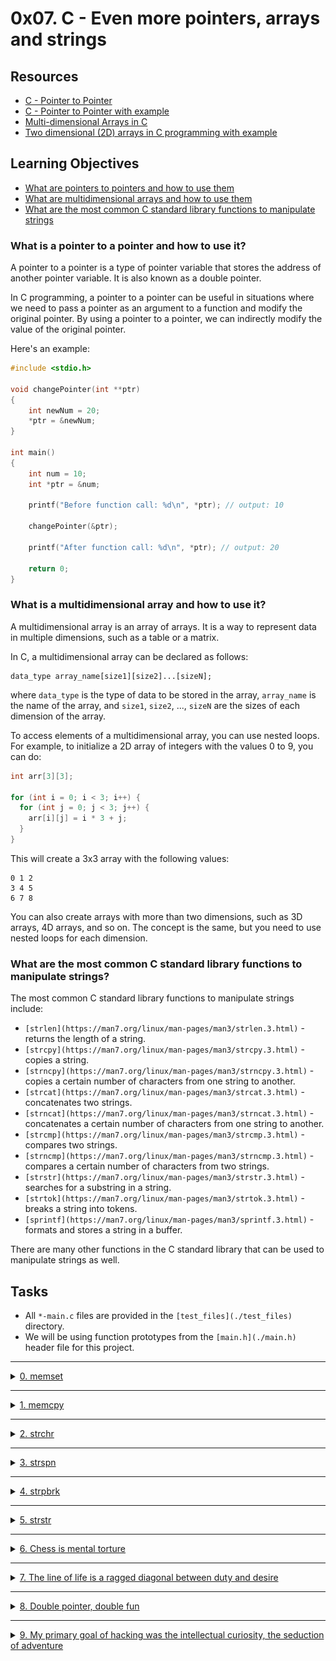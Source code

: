 # 0x07. C - Even more pointers, arrays and strings

## Resources
- [C - Pointer to Pointer](https://www.tutorialspoint.com/cprogramming/c_pointer_to_pointer.htm)
- [C - Pointer to Pointer with example](https://www.programiz.com/c-programming/c-pointer-pointer)
- [Multi-dimensional Arrays in C](https://www.geeksforgeeks.org/multi-dimensional-arrays-c-cpp/)
- [Two dimensional (2D) arrays in C programming with example](https://www.programiz.com/c-programming/c-multi-dimensional-arrays)

## Learning Objectives
- [What are pointers to pointers and how to use them](#what-is-a-pointer-to-a-pointer-and-how-to-use-it)
- [What are multidimensional arrays and how to use them](#what-is-a-multidimensional-array-and-how-to-use-it)
- [What are the most common C standard library functions to manipulate strings](#what-are-the-most-common-c-standard-library-functions-to-manipulate-strings)

### What is a pointer to a pointer and how to use it?

A pointer to a pointer is a type of pointer variable that stores the address of another pointer variable. It is also known as a double pointer.

In C programming, a pointer to a pointer can be useful in situations where we need to pass a pointer as an argument to a function and modify the original pointer. By using a pointer to a pointer, we can indirectly modify the value of the original pointer.

Here's an example:

```c
#include <stdio.h>

void changePointer(int **ptr)
{
    int newNum = 20;
    *ptr = &newNum;
}

int main()
{
    int num = 10;
    int *ptr = &num;
    
    printf("Before function call: %d\n", *ptr); // output: 10
    
    changePointer(&ptr);
    
    printf("After function call: %d\n", *ptr); // output: 20
    
    return 0;
}

```

### What is a multidimensional array and how to use it?

A multidimensional array is an array of arrays. It is a way to represent data in multiple dimensions, such as a table or a matrix.

In C, a multidimensional array can be declared as follows:

```
data_type array_name[size1][size2]...[sizeN];
```
where `data_type` is the type of data to be stored in the array, `array_name` is the name of the array, and `size1`, `size2`, ..., `sizeN` are the sizes of each dimension of the array.

To access elements of a multidimensional array, you can use nested loops. For example, to initialize a 2D array of integers with the values 0 to 9, you can do:

```c
int arr[3][3];

for (int i = 0; i < 3; i++) {
  for (int j = 0; j < 3; j++) {
    arr[i][j] = i * 3 + j;
  }
}
```

This will create a 3x3 array with the following values:

```
0 1 2
3 4 5
6 7 8
```

You can also create arrays with more than two dimensions, such as 3D arrays, 4D arrays, and so on. The concept is the same, but you need to use nested loops for each dimension.

### What are the most common C standard library functions to manipulate strings?

The most common C standard library functions to manipulate strings include:

* `[strlen](https://man7.org/linux/man-pages/man3/strlen.3.html)` - returns the length of a string.
* `[strcpy](https://man7.org/linux/man-pages/man3/strcpy.3.html)` - copies a string.
* `[strncpy](https://man7.org/linux/man-pages/man3/strncpy.3.html)` - copies a certain number of characters from one string to another.
* `[strcat](https://man7.org/linux/man-pages/man3/strcat.3.html)` - concatenates two strings.
* `[strncat](https://man7.org/linux/man-pages/man3/strncat.3.html)` - concatenates a certain number of characters from one string to another.
* `[strcmp](https://man7.org/linux/man-pages/man3/strcmp.3.html)` - compares two strings.
* `[strncmp](https://man7.org/linux/man-pages/man3/strncmp.3.html)` - compares a certain number of characters from two strings.
* `[strstr](https://man7.org/linux/man-pages/man3/strstr.3.html)` - searches for a substring in a string.
* `[strtok](https://man7.org/linux/man-pages/man3/strtok.3.html)` - breaks a string into tokens.
* `[sprintf](https://man7.org/linux/man-pages/man3/sprintf.3.html)` - formats and stores a string in a buffer.

There are many other functions in the C standard library that can be used to manipulate strings as well.


## Tasks
- All `*-main.c` files are provided in the `[test_files](./test_files)` directory.
- We will be using function prototypes from the `[main.h](./main.h)` header file for this project.

---

<details>
<summary><a href="0-memset.c">0. memset</a></summary>

<img src="./imgs/0-memset.png" alt="0-memset">

```c
#include "main.h"
#include <stdio.h>

/**
 * simple_print_buffer - prints buffer in hexa
 * @buffer: the address of memory to print
 * @size: the size of the memory to print
 *
 * Return: Nothing.
 */
void simple_print_buffer(char *buffer, unsigned int size)
{
        unsigned int i;

        i = 0;
        while (i < size)
        {
                if (i % 10)
                {
                        printf(" ");
                }
                if (!(i % 10) && i)
                {
                        printf("\n");
                }
                printf("0x%02x", buffer[i]);
                i++;
        }
        printf("\n");
}

/**
 * main - check the code
 *
 * Return: Always 0.
 */
int main(void)
{
    char buffer[98] = {0x00};

    simple_print_buffer(buffer, 98);
    _memset(buffer, 0x01, 95);
    printf("-------------------------------------------------\n");
    simple_print_buffer(buffer, 98);    
    return (0);
}
```
> Expected output:
```shell
0x00 0x00 0x00 0x00 0x00 0x00 0x00 0x00 0x00 0x00
0x00 0x00 0x00 0x00 0x00 0x00 0x00 0x00 0x00 0x00
0x00 0x00 0x00 0x00 0x00 0x00 0x00 0x00 0x00 0x00
0x00 0x00 0x00 0x00 0x00 0x00 0x00 0x00 0x00 0x00
0x00 0x00 0x00 0x00 0x00 0x00 0x00 0x00 0x00 0x00
0x00 0x00 0x00 0x00 0x00 0x00 0x00 0x00 0x00 0x00
0x00 0x00 0x00 0x00 0x00 0x00 0x00 0x00 0x00 0x00
0x00 0x00 0x00 0x00 0x00 0x00 0x00 0x00 0x00 0x00
0x00 0x00 0x00 0x00 0x00 0x00 0x00 0x00 0x00 0x00
0x00 0x00 0x00 0x00 0x00 0x00 0x00 0x00
-------------------------------------------------
0x01 0x01 0x01 0x01 0x01 0x01 0x01 0x01 0x01 0x01
0x01 0x01 0x01 0x01 0x01 0x01 0x01 0x01 0x01 0x01
0x01 0x01 0x01 0x01 0x01 0x01 0x01 0x01 0x01 0x01
0x01 0x01 0x01 0x01 0x01 0x01 0x01 0x01 0x01 0x01
0x01 0x01 0x01 0x01 0x01 0x01 0x01 0x01 0x01 0x01
0x01 0x01 0x01 0x01 0x01 0x01 0x01 0x01 0x01 0x01
0x01 0x01 0x01 0x01 0x01 0x01 0x01 0x01 0x01 0x01
0x01 0x01 0x01 0x01 0x01 0x01 0x01 0x01 0x01 0x01
0x01 0x01 0x01 0x01 0x01 0x01 0x01 0x01 0x01 0x01
0x01 0x01 0x01 0x01 0x01 0x00 0x00 0x00
```

> Compile with:
```shell
gcc -Wall -pedantic -Werror -Wextra -std=gnu89 0-main.c 0-memset.c -o 0-memset
```
</details>

---

<details>
<summary><a href="1-memcpy.c">1. memcpy</a></summary>

<img src="./imgs/1-memcpy.png" alt="1-memcpy">


```c
#include "main.h"
#include <stdio.h>

/**
 * simple_print_buffer - prints buffer in hexa
 * @buffer: the address of memory to print
 * @size: the size of the memory to print
 *
 * Return: Nothing.
 */
void simple_print_buffer(char *buffer, unsigned int size)
{
    unsigned int i;

    i = 0;
    while (i < size)
    {
        if (i % 10)
        {
            printf(" ");
        }
        if (!(i % 10) && i)
        {
            printf("\n");
        }
        printf("0x%02x", buffer[i]);
        i++;
    }
    printf("\n");
}

/**
 * main - check the code
 *
 * Return: Always 0.
 */
int main(void)
{
    char buffer[98] = {0};
    char buffer2[98] = {1, 2, 3, 4, 5, 6, 7, 8, 9, 10, 11, 12, 13, 14};

    simple_print_buffer(buffer, 98);
    _memcpy(buffer + 50, buffer2, 10);
    printf("-------------------------------------------------\n");
    simple_print_buffer(buffer, 98);    
    return (0);
}
```

> Expected output:
```shell
0x00 0x00 0x00 0x00 0x00 0x00 0x00 0x00 0x00 0x00
0x00 0x00 0x00 0x00 0x00 0x00 0x00 0x00 0x00 0x00
0x00 0x00 0x00 0x00 0x00 0x00 0x00 0x00 0x00 0x00
0x00 0x00 0x00 0x00 0x00 0x00 0x00 0x00 0x00 0x00
0x00 0x00 0x00 0x00 0x00 0x00 0x00 0x00 0x00 0x00
0x00 0x00 0x00 0x00 0x00 0x00 0x00 0x00 0x00 0x00
0x00 0x00 0x00 0x00 0x00 0x00 0x00 0x00 0x00 0x00
0x00 0x00 0x00 0x00 0x00 0x00 0x00 0x00 0x00 0x00
0x00 0x00 0x00 0x00 0x00 0x00 0x00 0x00 0x00 0x00
0x00 0x00 0x00 0x00 0x00 0x00 0x00 0x00
-------------------------------------------------
0x00 0x00 0x00 0x00 0x00 0x00 0x00 0x00 0x00 0x00
0x00 0x00 0x00 0x00 0x00 0x00 0x00 0x00 0x00 0x00
0x00 0x00 0x00 0x00 0x00 0x00 0x00 0x00 0x00 0x00
0x00 0x00 0x00 0x00 0x00 0x00 0x00 0x00 0x00 0x00
0x00 0x00 0x00 0x00 0x00 0x00 0x00 0x00 0x00 0x00
0x01 0x02 0x03 0x04 0x05 0x07 0x07 0x08 0x09 0x0a
0x00 0x00 0x00 0x00 0x00 0x00 0x00 0x00 0x00 0x00
0x00 0x00 0x00 0x00 0x00 0x00 0x00 0x00 0x00 0x00
0x00 0x00 0x00 0x00 0x00 0x00 0x00 0x00 0x00 0x00
0x00 0x00 0x00 0x00 0x00 0x00 0x00 0x00
```

> Compile with:
```shell
gcc -Wall -pedantic -Werror -Wextra -std=gnu89 1-main.c 1-memcpy.c -o 1-memcpy
```

</details>

---

<details>
<summary><a href="2-strchr.c">2. strchr</a></summary>

<img src="./imgs/2-strchr.png" alt="2-strchr">


```c
#include "main.h"
#include <stdio.h>

/**
 * main - check the code
 *
 * Return: Always 0.
 */
int main(void)
{
    char *s = "hello";
    char *f;

    f = _strchr(s, 'l');

    if (f != NULL)
    {
        printf("%s\n", f);
    }
    return (0);
}
```
> Compiled with:
```shell
gcc -Wall -pedantic -Werror -Wextra -std=gnu89 2-main.c 2-strchr.c -o 2-strchr
```
> Expected output:
```shell
llo
```


</details>

---

<details>
<summary><a href="3-strspn.c">3. strspn</a></summary>

<img src="./imgs/3-strspn.png" alt="3-strspn">


```c
#include "main.h"
#include <stdio.h>

/**
 * main - check the code
 *
 * Return: Always 0.
 */
int main(void)
{
    char *s = "hello, world";
    char *f = "oleh";
    unsigned int n;

    n = _strspn(s, f);
    printf("%u\n", n);
    return (0);
}
```
> Compiled with:
```shell
gcc -Wall -pedantic -Werror -Wextra -std=gnu89 3-main.c 3-strspn.c -o 3-strspn
```
> Expected output:
```shell
5
```

</details>

---

<details>
<summary><a href="4-strpbrk.c">4. strpbrk</a></summary>

<img src="./imgs/4-strpbrk.png" alt="4-strpbrk">

```c
#include "main.h"
#include <stdio.h>

/**
 * main - check the code
 *
 * Return: Always 0.
 */
int main(void)
{
    char *s = "hello, world";
    char *f = "world";
    char *t;

    t = _strpbrk(s, f);
    printf("%s\n", t);
    return (0);
}

```
> Compiled with:
```shell
gcc -Wall -pedantic -Werror -Wextra -std=gnu89 4-main.c 4-strpbrk.c -o 4-strpbrk
```
> Expected output:
```shell
llo, world
```

</details>

---

<details>
<summary><a href="5-strstr.c">5. strstr</a></summary>

<img src="./imgs/5-strstr.png" alt="5-strstr">

```c
#include "main.h"
#include <stdio.h>

/**
 * main - check the code
 *
 * Return: Always 0.
 */
int main(void)
{
    char *s = "hello, world";
    char *f = "world";
    char *t;

    t = _strstr(s, f);
    printf("%s\n", t);
    return (0);
}
```
> Compiled with:
```shell
gcc -Wall -pedantic -Werror -Wextra -std=gnu89 5-main.c 5-strstr.c -o 5-strstr
```
	
> Expected output:
```shell
world
```

</details>

---

<details>
<summary><a href="7-print_chessboard.c">6. Chess is mental torture</a></summary>

<img src="./imgs/7-print_chessboard.png" alt="7-print_chessboard">

```c
#include "main.h"
#include <stdio.h>

/**
 * main - check the code
 *
 * Return: Always 0.
 */
int main(void)
{
    char board[8][8] = {
        {'r', 'k', 'b', 'q', 'k', 'b', 'k', 'r'},
        {'p', 'p', 'p', 'p', 'p', 'p', 'p', 'p'},
        {' ', ' ', ' ', ' ', ' ', ' ', ' ', ' '},
        {' ', ' ', ' ', ' ', ' ', ' ', ' ', ' '},
        {' ', ' ', ' ', ' ', ' ', ' ', ' ', ' '},
        {' ', ' ', ' ', ' ', ' ', ' ', ' ', ' '},
        {'P', 'P', 'P', 'P', 'P', 'P', 'P', 'P'},
        {'R', 'K', 'B', 'Q', 'K', 'B', 'K', 'R'},
    };
    print_chessboard(board);
    return (0);
}
```
> Compiled with:
```shell
gcc -Wall -pedantic -Werror -Wextra -std=gnu89 _putchar.c 7-main.c 7-print_chessboard.c -o 7-print_chessboard
```
> Expected output:
```shell
rkbqkbkr
pppppppp




PPPPPPPP
RKBQKBKR
```

</details>

---

<details>
<summary><a href="8-print_diagsums.c">7. The line of life is a ragged diagonal between duty and desire</a></summary>

<img src="./imgs/8-print_diagsums.png" alt="8-print_diagsums">

```c
#include "main.h"
#include <stdio.h>

/**
 * main - check the code
 *
 * Return: Always 0.
 */
int main(void)
{
    int c3[3][3] = {
        {0, 1, 5},
        {10, 11, 12},
        {1000, 101, 102},
    };
    int c5[5][5] = {
        {0, 1, 5, 12124, 1234},
        {10, 11, 12, 123521, 12512},
        {1000, 101, 102, 12545, 214543435},
        {100, 1012451, 11102, 12545, 214543435},
        {10, 12401, 10452, 11542545, 1214543435},
    };
    print_diagsums((int *)c3, 3);
    print_diagsums((int *)c5, 5);
    return (0);
}
```
> Compiled with:
```shell
gcc -Wall -pedantic -Werror -Wextra -std=gnu89 8-main.c 8-print_diagsums.c -o 8-print_diagsums
```
> Expected output:
```shell
113, 1016
1214556093, 1137318
```

</details>

---

<details>
<summary><a href="100-set_string.c">8. Double pointer, double fun</a></summary>

<img src="./imgs/100-set_string.png" alt="100-set_string">

```c
#include "main.h"
#include <stdio.h>

/**
 * main - check the code
 *
 * Return: Always 0.
 */
int main(void)
{
    char *s0 = "Bob Dylan";
    char *s1 = "Robert Allen";

    printf("%s, %s\n", s0, s1);
    set_string(&s1, s0);
    printf("%s, %s\n", s0, s1);
    return (0);
}
```
> Compiled with:
```shell
gcc -Wall -pedantic -Werror -Wextra -std=gnu89 100-main.c 100-set_string.c -o 100-set_string
```
> Expected output:
```shell
Bob Dylan, Robert Allen
Bob Dylan, Bob Dylan
```

</details>

---

<details>
<summary><a href="101-crackme_password">9. My primary goal of hacking was the intellectual curiosity, the seduction of adventure</a></summary>

<img src="./imgs/101-crackme_password.png" alt="101-crackme_password">

## How I cracked the password
- Step 1: I ran the [program](https://github.com/holbertonschool/0x06.c) with random inputs to see what the output was. (it was always `Access denied`)
- Step 2: I opened the program in `gdb` to see what the program was doing.
    - I used `info functions` to see what functions were in the program.

<img src="./imgs/101-crackme_1.png" alt="101-crackme_password_1" height="500" >

- Step 3: I used `disassemble main` to see where the the `strcmp` and `strncmp` functions were being called.
	
<img src="./imgs/101-crackme_cmp_1.png" alt="101-crackme_cmp_1" width="400"> 

	
<img src="./imgs/101-crackme_cmp_2.png" alt="101-crackme_cmp_2" width="400">
	
- Step 4: I examined the compared strings to see what the password was.
    <img src="./imgs/101-crackme_cmp_res.png" alt="101-crackme_cmp_2">
- Step 5: After that I tried the using one of the passwords in the program but didn't work!
- Step 6: I then I noticed that there's `MD5` hash functions from the `OpenSSL` library being called.
- Step 7: I Used an online decoder to decode the hash to the password.
  - hash: `e99a18c428cb38d5f260853678922e03`
  - password: `abc123`
- Step 8: I ran the program with the password and still didn't work!
- Step 9: After examining the assembly code I noticed that the program printing `Access denied` when `argc` is not equal to `1`.
  - That mean that the program use other method to check the password.
- Step 10: After examining the assembly more I noticed that the program use `envp` param and checks
  - They iterat through the `envp` array and check if the `envp[i]` is equal to `jennieandjayloveasm=`
  - If it is equal to `jennieandjayloveasm=` then the program compute its `MD5` hash and compare it to the hash `e99a18c428cb38d5f260853678922e03`
  - If it is equal to `e99a18c428cb38d5f260853678922e03` then the program prints `Access Granted` and exits.

## The solution
 - create a environment variable called `jennieandjayloveasm=` and set it to the password `abc123`
 - `export jennieandjayloveasm=abc123`
 - run the program `./101-crackme_password`
 - The program should print `Access Granted`

</details>

